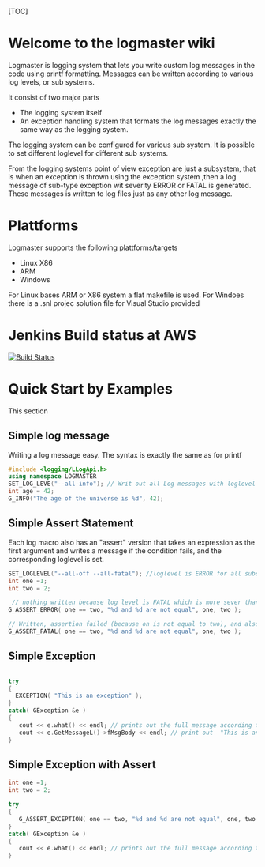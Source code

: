 [TOC]
# Welcome to the logmaster wiki
Logmaster is logging system that lets you write custom log messages in the code using printf formatting.
Messages can be written according to various log levels, or sub systems.

It consist of two major parts
* The logging system itself
* An exception handling system that formats the log messages exactly the same way as the logging system.

The logging system can be configured for various sub system. It is possible to set different loglevel for different sub systems.

From the logging systems point of view exception are just a subsystem, that is when an exception is thrown using the exception system ,then a log message of sub-type exception wit severity ERROR or FATAL is generated. These messages is written to log files just as any other log message.

# Plattforms
Logmaster supports the following plattforms/targets
* Linux X86
* ARM
* Windows

For Linux bases ARM or X86 system a flat makefile is used. For Windoes there is a .snl projec solution file for Visual Studio provided

# Jenkins Build status at AWS
[![Build Status](http://3.139.180.7:8080/buildStatus/icon?job=logmaster)](http://3.139.180.7:8080/job/logmaster/)

# Quick Start by Examples
This section
## Simple log message
Writing a log message easy. The syntax is exactly the same as for printf
```c++
#include <logging/LLogApi.h>
using namespace LOGMASTER
SET_LOG_LEVE("--all-info"); // Writ out all Log messages with loglevel INFO and above
int age = 42;
G_INFO("The age of the universe is %d", 42);

```

## Simple Assert Statement
Each log macro also has an "assert" version that takes an expression as the first argument
and writes a message if the condition fails, and the corresponding loglevel is set.
```c++
SET_LOGLEVEL("--all-off --all-fatal"); //loglevel is ERROR for all subsystems
int one =1;
int two = 2;

 // nothing written because log level is FATAL which is more sever than the log message which is just ERROR
G_ASSERT_ERROR( one == two, "%d and %d are not equal", one, two );

// Written, assertion failed (because on is not equal to two), and also the log level is set  to FATAL
G_ASSERT_FATAL( one == two, "%d and %d are not equal", one, two ); 
```

## Simple Exception
```c++

try
{
  EXCEPTION( "This is an exception" ); 
}
catch( GException &e )
{
   cout << e.what() << endl; // prints out the full message according to the format settings << endl;
   cout << e.GetMessageL()->fMsgBody << endl; // print out  "This is an exception" 
}

```


## Simple Exception with Assert
```c++
int one =1;
int two = 2;

try
{
   G_ASSERT_EXCEPTION( one == two, "%d and %d are not equal", one, two ); 
}
catch( GException &e )
{
   cout << e.what() << endl; // prints out the full message according to the format settings
}


```



